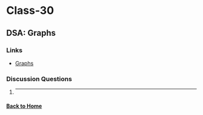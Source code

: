 # Class-30
## DSA: Graphs

### Links
- [Graphs](https://codefellows.github.io/common_curriculum/data_structures_and_algorithms/Code_401/class-35/resources/graphs.html)


### Discussion Questions
1. ****


#### [Back to Home](README.md)